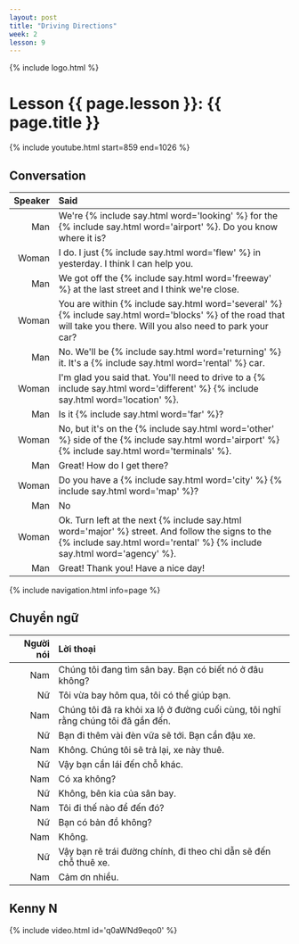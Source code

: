 ```yaml
---
layout: post
title: "Driving Directions"
week: 2
lesson: 9
---
```


{% include logo.html %}

# Lesson {{ page.lesson }}: {{ page.title }}

{% include youtube.html start=859 end=1026 %}

## Conversation

Speaker | Said
---: | :---
Man | We're {% include say.html word='looking' %} for the {% include say.html word='airport' %}. Do you know where it is?
Woman | I do. I just {% include say.html word='flew' %} in yesterday. I think I can help you.
Man | We got off the {% include say.html word='freeway' %} at the last street and I think we're close.
Woman | You are within {% include say.html word='several' %} {% include say.html word='blocks' %} of the road that will take you there. Will you also need to park your car?
Man | No. We'll be {% include say.html word='returning' %} it. It's a {% include say.html word='rental' %} car.
Woman | I'm glad you said that. You'll need to drive to a {% include say.html word='different' %} {% include say.html word='location' %}.
Man | Is it {% include say.html word='far' %}?
Woman | No, but it's on the {% include say.html word='other' %} side of the {% include say.html word='airport' %} {% include say.html word='terminals' %}.
Man | Great! How do I get there?
Woman | Do you have a {% include say.html word='city' %} {% include say.html word='map' %}?
Man | No
Woman | Ok. Turn left at the next {% include say.html word='major' %} street. And follow the signs to the {% include say.html word='rental' %} {% include say.html word='agency' %}.
Man | Great! Thank you! Have a nice day!

{% include navigation.html info=page %}

## Chuyển ngữ

Người nói | Lời thoại
---: | :---
Nam | Chúng tôi đang tìm sân bay. Bạn có biết nó ở đâu không?
Nữ| Tôi vừa bay hôm qua, tôi có thể giúp bạn.
Nam | Chúng tôi đã ra khỏi xa lộ ở đường cuối cùng, tôi nghĩ rằng chúng tôi đã gần đến.
Nữ | Bạn đi thêm vài đèn vữa sẽ tới. Bạn cần đậu xe.
Nam | Không. Chúng tôi sẽ trả lại, xe này thuê.
Nữ | Vậy bạn cần lái đến chỗ khác.
Nam | Có xa không?
Nữ | Không, bên kia của sân bay.
Nam | Tôi đi thế nào để đến đó?
Nữ | Bạn có bản đồ không?
Nam | Không.
Nữ | Vậy bạn rẽ trái đường chính, đi theo chỉ dẫn sẽ đến chỗ thuê xe.
Nam | Cảm ơn nhiều.

## Kenny N

{% include video.html id='q0aWNd9eqo0' %}
